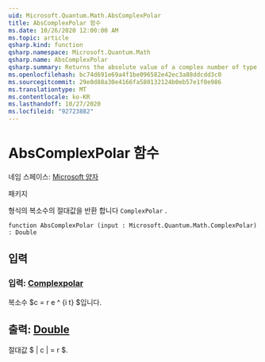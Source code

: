 ```yaml
---
uid: Microsoft.Quantum.Math.AbsComplexPolar
title: AbsComplexPolar 함수
ms.date: 10/26/2020 12:00:00 AM
ms.topic: article
qsharp.kind: function
qsharp.namespace: Microsoft.Quantum.Math
qsharp.name: AbsComplexPolar
qsharp.summary: Returns the absolute value of a complex number of type `ComplexPolar`.
ms.openlocfilehash: bc74d691e69a4f1be096582e42ec3a88ddcdd3c0
ms.sourcegitcommit: 29e0d88a30e4166fa580132124b0eb57e1f0e986
ms.translationtype: MT
ms.contentlocale: ko-KR
ms.lasthandoff: 10/27/2020
ms.locfileid: "92723882"
---
```

# <a name="abscomplexpolar-function"></a>AbsComplexPolar 함수

네임 스페이스: [Microsoft 양자](xref:Microsoft.Quantum.Math)

패키지 [](https://nuget.org/packages/)


형식의 복소수의 절대값을 반환 합니다 `ComplexPolar` .

```qsharp
function AbsComplexPolar (input : Microsoft.Quantum.Math.ComplexPolar) : Double
```


## <a name="input"></a>입력

### <a name="input--complexpolar"></a>입력: [Complexpolar](xref:Microsoft.Quantum.Math.ComplexPolar)

복소수 $c = r e ^ {i t} $입니다.



## <a name="output--double"></a>출력: [Double](xref:microsoft.quantum.lang-ref.double)

절대값 $ | c | = r $.